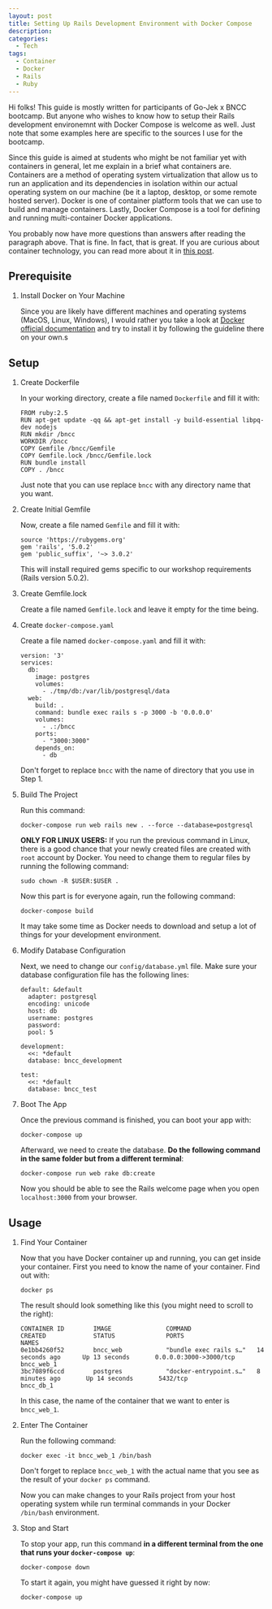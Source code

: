 ```yaml
---
layout: post
title: Setting Up Rails Development Environment with Docker Compose
description: 
categories:
  - Tech
tags:
  - Container
  - Docker
  - Rails
  - Ruby
---
```


Hi folks! This guide is mostly written for participants of Go-Jek x BNCC bootcamp. But anyone who wishes to know how to setup their Rails development environemnt with Docker Compose is welcome as well. Just note that some examples here are specific to the sources I use for the bootcamp.

Since this guide is aimed at students who might be not familiar yet with containers in general, let me explain in a brief what containers are. Containers are a method of operating system virtualization that allow us to run an application and its dependencies in isolation within our actual operating system on our machine (be it a laptop, desktop, or some remote hosted server). Docker is one of container platform tools that we can use to build and manage containers. 
Lastly, Docker Compose is a tool for defining and running multi-container Docker applications.

You probably now have more questions than answers after reading the paragraph above. That is fine. In fact, that is great. If you are curious about container technology, you can read more about it in [this post](https://medium.freecodecamp.org/a-beginner-friendly-introduction-to-containers-vms-and-docker-79a9e3e119b).

## Prerequisite

1. Install Docker on Your Machine

     Since you are likely have different machines and operating systems (MacOS, Linux, Windows), I would rather you take a look at [Docker official documentation](https://docs.docker.com/install/) and try to install it by following the guideline there on your own.s

## Setup

1. Create Dockerfile

     In your working directory, create a file named `Dockerfile` and fill it with:

     ```
     FROM ruby:2.5
     RUN apt-get update -qq && apt-get install -y build-essential libpq-dev nodejs
     RUN mkdir /bncc
     WORKDIR /bncc
     COPY Gemfile /bncc/Gemfile
     COPY Gemfile.lock /bncc/Gemfile.lock
     RUN bundle install
     COPY . /bncc
     ```

     Just note that you can use replace `bncc` with any directory name that you want.

2. Create Initial Gemfile

     Now, create a file named `Gemfile` and fill it with:

     ```
     source 'https://rubygems.org'
     gem 'rails', '5.0.2'
     gem 'public_suffix', '~> 3.0.2'
     ```

     This will install required gems specific to our workshop requirements (Rails version 5.0.2).

3. Create Gemfile.lock

     Create a file named `Gemfile.lock` and leave it empty for the time being.

4. Create `docker-compose.yaml`

     Create a file named `docker-compose.yaml` and fill it with:

     ```
     version: '3'
     services:
       db:
         image: postgres
         volumes:
           - ./tmp/db:/var/lib/postgresql/data
       web:
         build: .
         command: bundle exec rails s -p 3000 -b '0.0.0.0'
         volumes:
           - .:/bncc
         ports:
           - "3000:3000"
         depends_on:
           - db
     ```

     Don't forget to replace `bncc` with the name of directory that you use in Step 1.

5. Build The Project

     Run this command:

     ```
     docker-compose run web rails new . --force --database=postgresql
     ```

     **ONLY FOR LINUX USERS:** If you run the previous command in Linux, there is a good chance that your newly created files are created with `root` account by Docker. You need to change them to regular files by running the following command:

     ```
     sudo chown -R $USER:$USER .
     ```

     Now this part is for everyone again, run the following command:

     ```
     docker-compose build
     ```

     It may take some time as Docker needs to download and setup a lot of things for your development environment.

6. Modify Database Configuration

     Next, we need to change our `config/database.yml` file. Make sure your database configuration file has the following lines:

     ```
     default: &default
       adapter: postgresql
       encoding: unicode
       host: db
       username: postgres
       password:
       pool: 5

     development:
       <<: *default
       database: bncc_development

     test:
       <<: *default
       database: bncc_test
     ```

7. Boot The App

     Once the previous command is finished, you can boot your app with:

     ```
     docker-compose up
     ```

     Afterward, we need to create the database. **Do the following command in the same folder but from a different terminal**:

     ```
     docker-compose run web rake db:create
     ```

     Now you should be able to see the Rails welcome page when you open `localhost:3000` from your browser.

## Usage

1. Find Your Container

     Now that you have Docker container up and running, you can get inside your container. First you need to know the name of your container. Find out with:

     ```
     docker ps
     ```

     The result should look something like this (you might need to scroll to the right):

     ```
     CONTAINER ID        IMAGE               COMMAND                  CREATED             STATUS              PORTS                    NAMES
     0e1bb4260f52        bncc_web            "bundle exec rails s…"   14 seconds ago      Up 13 seconds       0.0.0.0:3000->3000/tcp   bncc_web_1
     3bc7089f6ccd        postgres            "docker-entrypoint.s…"   8 minutes ago       Up 14 seconds       5432/tcp                 bncc_db_1
     ```

     In this case, the name of the container that we want to enter is `bncc_web_1`.

2. Enter The Container

     Run the following command:

     ```
     docker exec -it bncc_web_1 /bin/bash
     ```

     Don't forget to replace `bncc_web_1` with the actual name that you see as the result of your `docker ps` command.

     Now you can make changes to your Rails project from your host operating system while run terminal commands in your Docker `/bin/bash` environment.

3. Stop and Start

     To stop your app, run this command **in a different terminal from the one that runs your `docker-compose up`**:

     ```
     docker-compose down
     ```

     To start it again, you might have guessed it right by now:

     ```
     docker-compose up
     ```